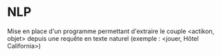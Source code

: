 # NLP 
Mise en place d'un programme permettant d'extraire le couple <actikon, objet> depuis une requête en texte naturel (exemple : <jouer, Hôtel California>)
